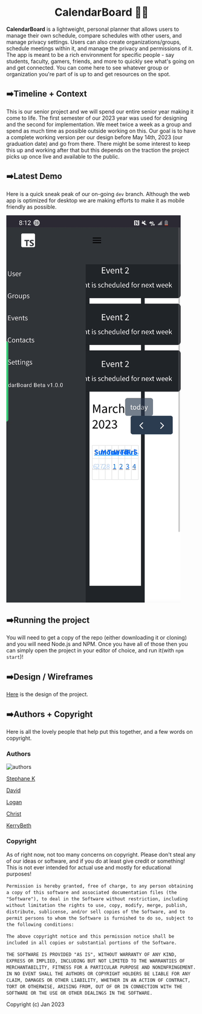 <h1 align="center" font-size="40px">
     CalendarBoard 🏫📆
</h1>



**CalendarBoard** is a lightweight, personal planner that allows users to manage their own schedule, compare schedules with other users, and manage privacy settings. Users can also create organizations/groups, schedule meetings within it, and manage the privacy and permissions of it. The app is meant to be a rich environment for specific people - say students, faculty, gamers, friends, and more to quickly see what's going on and get connected. You can come here to see whatever group or organization you're part of is up to and get resources on the spot. 

## ➡️Timeline + Context 

This is our senior project and we will spend our entire senior year making it come to life. The first semester of our 2023 year was used for designing and the second for implementation. We meet twice a week as a group and spend as much time as possible outside working on this. Our goal is to have a complete working version per our design before May 14th, 2023 (our graduation date) and go from there. There might be some interest to keep this up and working after that but this depends on the traction the project picks up once live and available to the public. 

## ➡️Latest Demo

Here is a quick sneak peak of our on-going `dev` branch. Although the web app is optimized for desktop we are making efforts to make it as mobile friendly as possible. 

![Demo](CalandarBoard-MobileDemo-3_20_23.gif)

## ➡️Running the project

You will need to get a copy of the repo (either downloading it or cloning) and you will need Node.js and NPM. Once you have all of those then you can simply open the project in your editor of choice, and run it(with `npm start`)! 

## ➡️Design / Wireframes 

[Here](https://www.figma.com/file/vm8PMaFIeM1dCKj6hkVNI1/CalenderBoard-Wireframe?node-id=0%3A1&t=aJXAEClEpfCicW7o-1) is the design of the project. 

## ➡️Authors + Copyright 

Here is all the lovely people that help put this together, and a few words on copyright. 

### Authors 

![authors](https://contrib.rocks/image?repo=anxelic/CalendarBoard)

[Stephane K](https://github.com/stephaneK123)

[David](https://github.com/Risemon2)

[Logan](https://github.com/alumnu) 

[Christ](https://github.com/anxelic)

[KerryBeth](https://github.com/gerrykorman)

### Copyright

As of right now, not too many concerns on copyright. Please don't steal any of our ideas or software, and if you do at least give credit or something! This is not ever intended for actual use and mostly for educational purposes! 

```Permission is hereby granted, free of charge, to any person obtaining a copy of this software and associated documentation files (the "Software"), to deal in the Software without restriction, including without limitation the rights to use, copy, modify, merge, publish, distribute, sublicense, and/or sell copies of the Software, and to permit persons to whom the Software is furnished to do so, subject to the following conditions:``` 

```The above copyright notice and this permission notice shall be included in all copies or substantial portions of the Software.```

```THE SOFTWARE IS PROVIDED "AS IS", WITHOUT WARRANTY OF ANY KIND, EXPRESS OR IMPLIED, INCLUDING BUT NOT LIMITED TO THE WARRANTIES OF MERCHANTABILITY, FITNESS FOR A PARTICULAR PURPOSE AND NONINFRINGEMENT. IN NO EVENT SHALL THE AUTHORS OR COPYRIGHT HOLDERS BE LIABLE FOR ANY CLAIM, DAMAGES OR OTHER LIABILITY, WHETHER IN AN ACTION OF CONTRACT, TORT OR OTHERWISE, ARISING FROM, OUT OF OR IN CONNECTION WITH THE SOFTWARE OR THE USE OR OTHER DEALINGS IN THE SOFTWARE.```

Copyright (c) Jan 2023 
